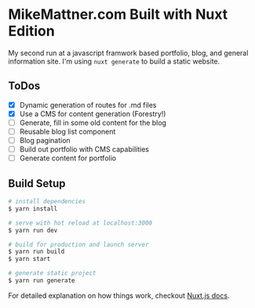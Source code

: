 # MikeMattner.com Built with Nuxt Edition

My second run at a javascript framwork based portfolio, blog, and general information site. I'm using `nuxt generate` to build a static website.

## ToDos

- [x] Dynamic generation of routes for .md files
- [x] Use a CMS for content generation (Forestry!)
- [ ] Generate, fill in some old content for the blog
- [ ] Reusable blog list component
- [ ] Blog pagination
- [ ] Build out portfolio with CMS capabilities
- [ ] Generate content for portfolio

## Build Setup

``` bash
# install dependencies
$ yarn install

# serve with hot reload at localhost:3000
$ yarn run dev

# build for production and launch server
$ yarn run build
$ yarn start

# generate static project
$ yarn run generate
```

For detailed explanation on how things work, checkout [Nuxt.js docs](https://nuxtjs.org).
